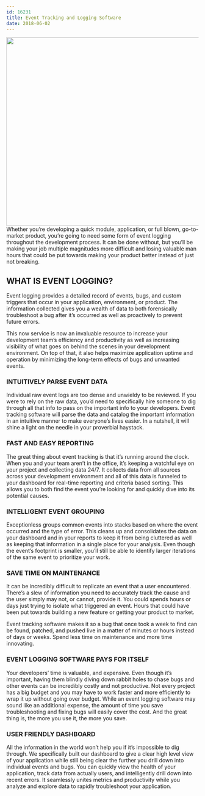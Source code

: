 ```yaml
---
id: 16231
title: Event Tracking and Logging Software
date: 2018-06-02
---
```

<img loading="lazy" data-id="16233"  src="/assets/img/news/event-tracking-logging-software-1024x538.jpg" alt="" width="940" height="494" class="aligncenter size-large wp-image-16233" srcset="/assets/event-tracking-logging-software-1024x538.jpg 1024w, /assets/event-tracking-logging-software-300x158.jpg 300w, /assets/event-tracking-logging-software-768x403.jpg 768w, /assets/event-tracking-logging-software.jpg 1200w" sizes="(max-width: 940px) 100vw, 940px" />
Whether you’re developing a quick module, application, or full blown, go-to-market product, you’re going to need some form of event logging throughout the development process. It can be done without, but you’ll be making your job multiple magnitudes more difficult and losing valuable man hours that could be put towards making your product better instead of just not breaking.<!--more-->

## WHAT IS EVENT LOGGING?

Event logging provides a detailed record of events, bugs, and custom triggers that occur in your application, environment, or product. The information collected gives you a wealth of data to both forensically troubleshoot a bug after it’s occurred as well as proactively to prevent future errors.

This now service is now an invaluable resource to increase your development team’s efficiency and productivity as well as increasing visibility of what goes on behind the scenes in your development environment. On top of that, it also helps maximize application uptime and operation by minimizing the long-term effects of bugs and unwanted events.

### INTUITIVELY PARSE EVENT DATA

Individual raw event logs are too dense and unwieldy to be reviewed. If you were to rely on the raw data, you’d need to specifically hire someone to dig through all that info to pass on the important info to your developers. Event tracking software will parse the data and catalog the important information in an intuitive manner to make everyone’s lives easier. In a nutshell, it will shine a light on the needle in your proverbial haystack.

### FAST AND EASY REPORTING

The great thing about event tracking is that it’s running around the clock. When you and your team aren’t in the office, it’s keeping a watchful eye on your project and collecting data 24/7. It collects data from all sources across your development environment and all of this data is funneled to your dashboard for real-time reporting and criteria based sorting. This allows you to both find the event you’re looking for and quickly dive into its potential causes.

### INTELLIGENT EVENT GROUPING

Exceptionless groups common events into stacks based on where the event occurred and the type of error. This cleans up and consolidates the data on your dashboard and in your reports to keep it from being cluttered as well as keeping that information in a single place for your analysis. Even though the event’s footprint is smaller, you’ll still be able to identify larger iterations of the same event to prioritize your work.

### SAVE TIME ON MAINTENANCE

It can be incredibly difficult to replicate an event that a user encountered. There’s a slew of information you need to accurately track the cause and the user simply may not, or cannot, provide it. You could spends hours or days just trying to isolate what triggered an event. Hours that could have been put towards building a new feature or getting your product to market.

Event tracking software makes it so a bug that once took a week to find can be found, patched, and pushed live in a matter of minutes or hours instead of days or weeks. Spend less time on maintenance and more time innovating.

### EVENT LOGGING SOFTWARE PAYS FOR ITSELF

Your developers’ time is valuable, and expensive. Even though it’s important, having them blindly diving down rabbit holes to chase bugs and other events can be incredibly costly and not productive. Not every project has a big budget and you may have to work faster and more efficiently to wrap it up without going over budget. While an event logging software may sound like an additional expense, the amount of time you save troubleshooting and fixing bugs will easily cover the cost. And the great thing is, the more you use it, the more you save.

### USER FRIENDLY DASHBOARD

All the information in the world won’t help you if it’s impossible to dig through. We specifically built our dashboard to give a clear high level view of your application while still being clear the further you drill down into individual events and bugs. You can quickly view the health of your application, track data from actually users, and intelligently drill down into recent errors. It seamlessly unites metrics and productivity while you analyze and explore data to rapidly troubleshoot your application.
